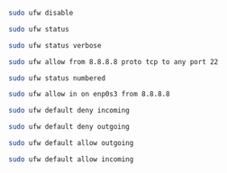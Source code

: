 ```bash
sudo ufw disable 
```
```bash
sudo ufw status 
```
```bash
sudo ufw status verbose 
```
```bash
sudo ufw allow from 8.8.8.8 proto tcp to any port 22 
```
```bash
sudo ufw status numbered 
```
```bash
sudo ufw allow in on enp0s3 from 8.8.8.8 
```
```bash
sudo ufw default deny incoming 
```
```bash
sudo ufw default deny outgoing 
```
```bash
sudo ufw default allow outgoing 
```
```bash
sudo ufw default allow incoming 
```